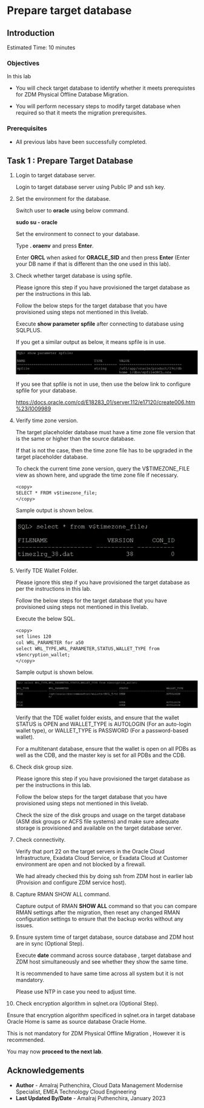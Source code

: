 # Prepare target database

## Introduction

Estimated Time: 10 minutes

### Objectives

In this lab

* You will check target database to identify whether it meets prerequistes for ZDM Physical Offline Database Migration.

* You will perform necessary steps to modify target database when required so that it meets the migration prerequisites.


### Prerequisites

* All previous labs have been successfully completed.

## Task 1 : Prepare Target Database

1. Login to target database server.

   Login to target database server using Public IP and ssh key.

2. Set the environment for the database.

   Switch user to **oracle** using below command.

   **sudo su - oracle**

   Set the environment to connect to your database.

   Type **. oraenv** and press **Enter**. 
    
   Enter **ORCL** when asked for **ORACLE\_SID** and then press **Enter** (Enter your DB name if that is different than the one used in this lab).

   
3. Check whether target database is using spfile.

   Please ignore this step if you have provisioned the target database as per the instructions in this lab.

   Follow the below steps for the target database that you have provisioned using steps not mentioned in this livelab.

   Execute **show parameter spfile** after connecting to database using SQLPLUS.

   If you get a similar output as below,  it means spfile is in use.

   ![Image showing ouput of spfile check](./images/spfile.png)

   If you see that spfile is not in use, then use the below link to configure spfile for your database.

   https://docs.oracle.com/cd/E18283_01/server.112/e17120/create006.htm%23i1009989

4. Verify time zone version.

   The target placeholder database must have a time zone file version that is the same or higher than the source database. 
   
   If that is not the case, then the time zone file has to be upgraded in the target placeholder database.

   To check the current time zone version, query the V$TIMEZONE_FILE view as shown here, and upgrade the time zone file if necessary.
     ```text
     <copy>
     SELECT * FROM v$timezone_file;
     </copy>
     ```   
     Sample output is shown below.
   
     ![Image showing timezone version](./images/timezone.png)

5. Verify TDE Wallet Folder.

   Please ignore this step if you have provisioned the target database as per the instructions in this lab.

   Follow the below steps for the target database that you have provisioned using steps not mentioned in this livelab.

   Execute the below SQL.
     ```text
     <copy>
     set lines 120
     col WRL_PARAMETER for a50
     select WRL_TYPE,WRL_PARAMETER,STATUS,WALLET_TYPE from v$encryption_wallet;
     </copy>   
     ```
     Sample output is shown below.

     ![Image showing TDE status of target database](./images/target-tde-status.png)

     Verify that the TDE wallet folder exists, and ensure that the wallet STATUS is OPEN and WALLET\_TYPE is AUTOLOGIN (For an auto-login wallet type), or WALLET\_TYPE is PASSWORD (For a password-based wallet). 
   
     For a multitenant database, ensure that the wallet is open on all PDBs as well as the CDB, and the master key is set for all PDBs and the CDB.

6. Check disk group size.
   
   Please ignore this step if you have provisioned the target database as per the instructions in this lab.

   Follow the below steps for the target database that you have provisioned using steps not mentioned in this livelab.

   Check the size of the disk groups and usage on the target database (ASM disk groups or ACFS file systems) and make sure adequate storage is provisioned and available on the target database server.
  
7. Check connectivity.

   Verify that port 22 on the target servers in the Oracle Cloud Infrastructure, Exadata Cloud Service, or Exadata Cloud at Customer environment are open and not blocked by a firewall.

   We had already checked this by doing ssh from ZDM host in earlier lab (Provision and configure ZDM service host).

8. Capture RMAN SHOW ALL command.

   Capture output of RMAN **SHOW ALL** command so that you can compare RMAN settings after the migration, then reset any changed RMAN configuration settings to ensure that the backup works without any issues.

9. Ensure system time of target database, source database and ZDM host are in sync (Optional Step).

   Execute **date** command across source database , target database and ZDM host simultaneously and see whether they show the same time.

   It is recommended to have same time across all system but it is not mandatory.

   Please use NTP in case you need to adjust time.

10. Check encryption algorithm in sqlnet.ora (Optional Step).

   Ensure that encryption algorithm specificed in sqlnet.ora in target database Oracle Home is same as source database Oracle Home.

   This is not mandatory for ZDM Physical Offline Migration , However it is recommended.

You may now **proceed to the next lab**.

## Acknowledgements
* **Author** - Amalraj Puthenchira, Cloud Data Management Modernise Specialist, EMEA Technology Cloud Engineering
* **Last Updated By/Date** - Amalraj Puthenchira, January 2023


